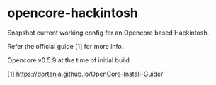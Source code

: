 # opencore-hackintosh
Snapshot current working config for an Opencore based Hackintosh.

Refer the official guide [1] for more info.

Opencore v0.5.9 at the time of initial build.

[1]  https://dortania.github.io/OpenCore-Install-Guide/

